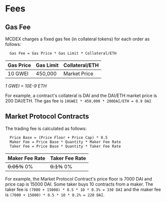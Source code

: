 # Fees

## Gas Fee

MCDEX charges a fixed gas fee (in collateral tokens) for each order as follows:

```
  Gas Fee = Gas Price * Gas Limit * Collateral/ETH
```

| Gas Price | Gas Limit |  Collateral/ETH |
|-----------|-----------|-----------------|
| 10 GWEI   |  450,000  |   Market Price  |

_1 GWEI = 10E-9 ETH_

For example, a contract's collateral is DAI and the DAI/ETH market price is 200 DAI/ETH. The gas fee is `10GWEI * 450,000 * 200DAI/ETH = 0.9 DAI`





## Market Protocol Contracts

The trading fee is calculated as follows:


```
  Price Base = (Price Floor + Price Cap) * 0.5
  Maker Fee = Price Base * Quantity * Maker Fee Rate
  Taker Fee = Price Base * Quantity * Taker Fee Rate
```

| Maker Fee Rate | Taker Fee Rate |
|----------------|----------------|
| ~~0.05%~~ 0%   | ~~0.1%~~  0%   |

For example, the Market Protocol Contract's price floor is 7000 DAI and price cap is 15000 DAI. Some taker buys 10 contracts from a maker.
The taker fee is `(7000 + 15000) * 0.5 * 10 * 0.3% = 330 DAI` and the maker fee is `(7000 + 15000) * 0.5 * 10 * 0.2% = 220 DAI`.
